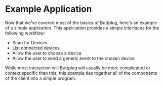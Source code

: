 # Example Application

Now that we've covered most of the basics of Buttplug, here's an example of a simple application. This application provides a simple interfaces for the following workflow:

* Scan for Devices
* List connected devices
* Allow the user to choose a device
* Allow the user to send a generic event to the chosen device

While most interaction will Buttplug will usually be more complicated or context specific than this, this example ties together all of the components of the client into a simple program.

<CodeSwitcher :languages="{rust:'Rust', csharp:'C#', ts:'TypeScript', js:'JS', twine: 'Twine (Sugarcube)'}">
<template v-slot:rust>

```rust
// Need to write this example
```

</template>
<template v-slot:csharp>

<<< @/examples/csharp/ApplicationExample/Program.csharp

</template>
<template v-slot:js>

```js
// Need to write this example
```

</template>
<template v-slot:ts>

<<< @/examples/typescript/src/errors-example.ts

</template>
<template v-slot:twine>

```html
<!-- Need to write the Twine error handling example. -->
```

</template>
</CodeSwitcher>
